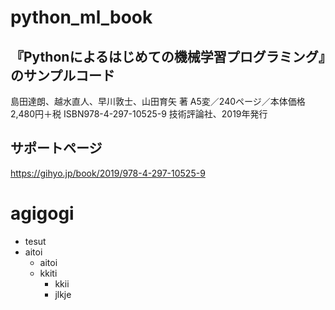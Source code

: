 # python_ml_book

## 『Pythonによるはじめての機械学習プログラミング』のサンプルコード

島田達朗、越水直人、早川敦士、山田育矢 著 A5変／240ページ／本体価格2,480円＋税 ISBN978-4-297-10525-9 技術評論社、2019年発行

## サポートページ

https://gihyo.jp/book/2019/978-4-297-10525-9


# agigogi

- tesut
- aitoi
    - aitoi
    - kkiti
        - kkii
        - jlkje
